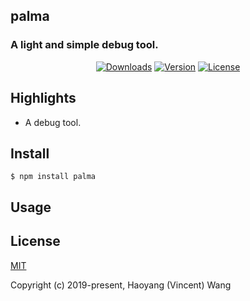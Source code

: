## palma
### A light and simple debug tool.

<p align="center">
  <a href="https://npmcharts.com/compare/palma?minimal=true"><img src="https://img.shields.io/npm/dm/palma.svg" alt="Downloads"></a>
  <a href="https://www.npmjs.com/package/palma"><img src="https://img.shields.io/npm/v/palma.svg" alt="Version"></a>
  <a href="https://www.npmjs.com/package/palma"><img src="https://img.shields.io/npm/l/palma.svg" alt="License"></a>
</p>

## Highlights

- A debug tool.

## Install

```console
$ npm install palma
```

## Usage

## License

[MIT](http://opensource.org/licenses/MIT)

Copyright (c) 2019-present, Haoyang (Vincent) Wang
